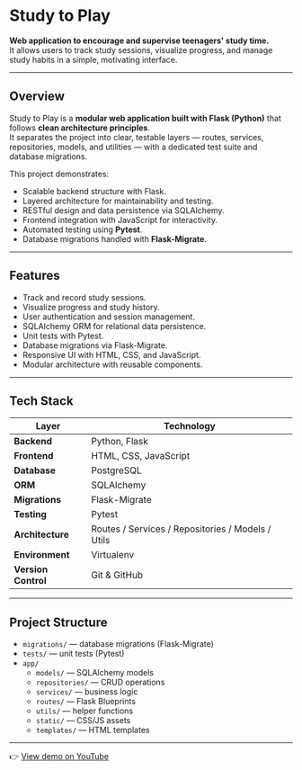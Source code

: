 # Study to Play

**Web application to encourage and supervise teenagers' study time.**  
It allows users to track study sessions, visualize progress, and manage study habits in a simple, motivating interface.

---

## Overview

Study to Play is a **modular web application built with Flask (Python)** that follows **clean architecture principles**.  
It separates the project into clear, testable layers — routes, services, repositories, models, and utilities — with a dedicated test suite and database migrations.

This project demonstrates:
- Scalable backend structure with Flask.  
- Layered architecture for maintainability and testing.  
- RESTful design and data persistence via SQLAlchemy.  
- Frontend integration with JavaScript for interactivity.  
- Automated testing using **Pytest**.  
- Database migrations handled with **Flask-Migrate**.

---

## Features

- Track and record study sessions.  
- Visualize progress and study history.  
- User authentication and session management.  
- SQLAlchemy ORM for relational data persistence.  
- Unit tests with Pytest.  
- Database migrations via Flask-Migrate.  
- Responsive UI with HTML, CSS, and JavaScript.  
- Modular architecture with reusable components.

---

## Tech Stack

| Layer | Technology |
|-------|-------------|
| **Backend** | Python, Flask |
| **Frontend** | HTML, CSS, JavaScript |
| **Database** | PostgreSQL |
| **ORM** | SQLAlchemy |
| **Migrations** | Flask-Migrate |
| **Testing** | Pytest |
| **Architecture** | Routes / Services / Repositories / Models / Utils |
| **Environment** | Virtualenv |
| **Version Control** | Git & GitHub |

---

## Project Structure
- `migrations/` — database migrations (Flask-Migrate)
- `tests/` — unit tests (Pytest)
- `app/`
  - `models/` — SQLAlchemy models
  - `repositories/` — CRUD operations
  - `services/` — business logic
  - `routes/` — Flask Blueprints
  - `utils/` — helper functions
  - `static/` — CSS/JS assets
  - `templates/` — HTML templates

---

👉 [View demo on YouTube](https://youtu.be/648pKewnW5M?si=3MNAGfz-Zl0eF1qz)
